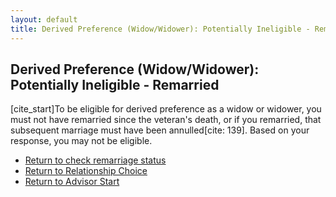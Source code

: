 ```yaml
---
layout: default
title: Derived Preference (Widow/Widower): Potentially Ineligible - Remarried
---
```

## Derived Preference (Widow/Widower): Potentially Ineligible - Remarried

[cite_start]To be eligible for derived preference as a widow or widower, you must not have remarried since the veteran's death, or if you remarried, that subsequent marriage must have been annulled[cite: 139]. Based on your response, you may not be eligible.

* [Return to check remarriage status](./derived_widow_remarried.md)
* [Return to Relationship Choice](./derived_intro.md)
* [Return to Advisor Start](./start.md)
